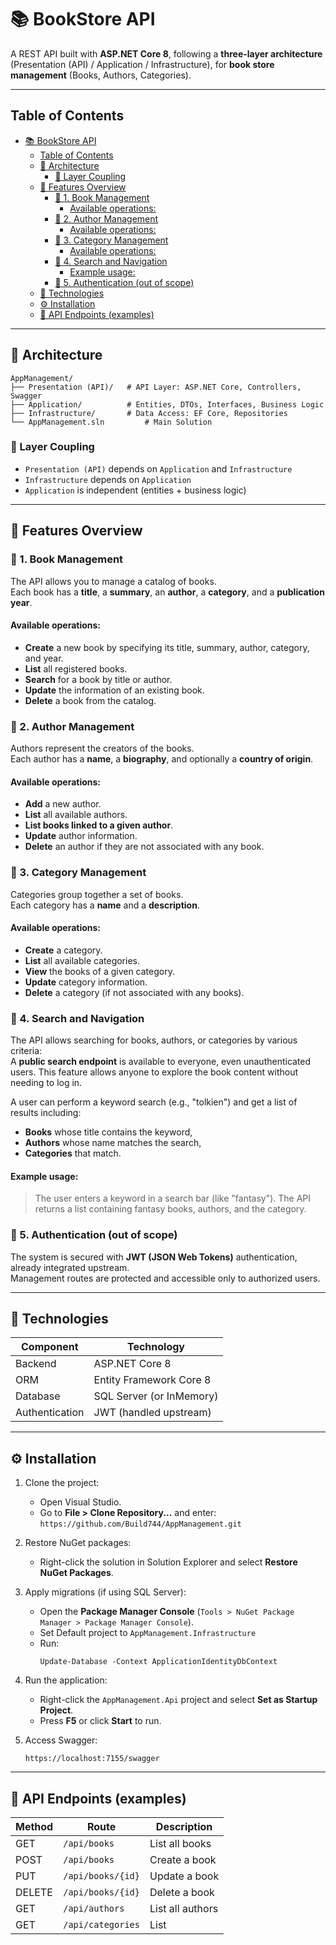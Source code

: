 # 📚 BookStore API

A REST API built with **ASP.NET Core 8**, following a **three-layer architecture** (Presentation (API) / Application / Infrastructure), for **book store management** (Books, Authors, Categories).

---

## Table of Contents

- [📚 BookStore API](#-bookstore-api)
  - [Table of Contents](#table-of-contents)
  - [🧱 Architecture](#-architecture)
    - [🔄 Layer Coupling](#-layer-coupling)
  - [🎯 Features Overview](#-features-overview)
    - [🔹 1. Book Management](#-1-book-management)
      - [Available operations:](#available-operations)
    - [🔹 2. Author Management](#-2-author-management)
      - [Available operations:](#available-operations-1)
    - [🔹 3. Category Management](#-3-category-management)
      - [Available operations:](#available-operations-2)
    - [🔹 4. Search and Navigation](#-4-search-and-navigation)
      - [Example usage:](#example-usage)
    - [🔹 5. Authentication (out of scope)](#-5-authentication-out-of-scope)
  - [🧰 Technologies](#-technologies)
  - [⚙️ Installation](#️-installation)
  - [📡 API Endpoints (examples)](#-api-endpoints-examples)

---

## 🧱 Architecture

```
AppManagement/
├── Presentation (API)/   # API Layer: ASP.NET Core, Controllers, Swagger
├── Application/          # Entities, DTOs, Interfaces, Business Logic
├── Infrastructure/       # Data Access: EF Core, Repositories
└── AppManagement.sln         # Main Solution
```

### 🔄 Layer Coupling

* `Presentation (API)` depends on `Application` and `Infrastructure`
* `Infrastructure` depends on `Application`
* `Application` is independent (entities + business logic)

---

## 🎯 Features Overview

### 🔹 1. Book Management

The API allows you to manage a catalog of books.  
Each book has a **title**, a **summary**, an **author**, a **category**, and a **publication year**.

#### Available operations:
- **Create** a new book by specifying its title, summary, author, category, and year.
- **List** all registered books.
- **Search** for a book by title or author.
- **Update** the information of an existing book.
- **Delete** a book from the catalog.

### 🔹 2. Author Management

Authors represent the creators of the books.  
Each author has a **name**, a **biography**, and optionally a **country of origin**.

#### Available operations:
- **Add** a new author.
- **List** all available authors.
- **List books linked to a given author**.
- **Update** author information.
- **Delete** an author if they are not associated with any book.

### 🔹 3. Category Management

Categories group together a set of books.  
Each category has a **name** and a **description**.

#### Available operations:
- **Create** a category.
- **List** all available categories.
- **View** the books of a given category.
- **Update** category information.
- **Delete** a category (if not associated with any books).

### 🔹 4. Search and Navigation

The API allows searching for books, authors, or categories by various criteria:  
A **public search endpoint** is available to everyone, even unauthenticated users. This feature allows anyone to explore the book content without needing to log in.

A user can perform a keyword search (e.g., "tolkien") and get a list of results including:

- **Books** whose title contains the keyword,
- **Authors** whose name matches the search,
- **Categories** that match.

#### Example usage:

> The user enters a keyword in a search bar (like "fantasy"). The API returns a list containing fantasy books, authors, and the category.

### 🔹 5. Authentication (out of scope)

The system is secured with **JWT (JSON Web Tokens)** authentication, already integrated upstream.  
Management routes are protected and accessible only to authorized users.

---

## 🧰 Technologies

| Component      | Technology               |
| -------------- | ------------------------ |
| Backend        | ASP.NET Core 8           |
| ORM            | Entity Framework Core 8  |
| Database       | SQL Server (or InMemory) |
| Authentication | JWT (handled upstream)   |

---

## ⚙️ Installation

1. Clone the project:

   - Open Visual Studio.
   - Go to **File > Clone Repository...** and enter:  
     `https://github.com/Build744/AppManagement.git`

2. Restore NuGet packages:

   - Right-click the solution in Solution Explorer and select **Restore NuGet Packages**.

3. Apply migrations (if using SQL Server):

   - Open the **Package Manager Console** (`Tools > NuGet Package Manager > Package Manager Console`).
   - Set Default project to `AppManagement.Infrastructure`
   - Run:
     ```
     Update-Database -Context ApplicationIdentityDbContext
     ```

4. Run the application:

   - Right-click the `AppManagement.Api` project and select **Set as Startup Project**.
   - Press **F5** or click **Start** to run.

5. Access Swagger:

   ```
   https://localhost:7155/swagger
   ```

---

## 📡 API Endpoints (examples)

| Method | Route             | Description      |
| ------ | ----------------- | ---------------- |
| GET    | `/api/books`      | List all books   |
| POST   | `/api/books`      | Create a book    |
| PUT    | `/api/books/{id}` | Update a book    |
| DELETE | `/api/books/{id}` | Delete a book    |
| GET    | `/api/authors`    | List all authors |
| GET    | `/api/categories` | List             |